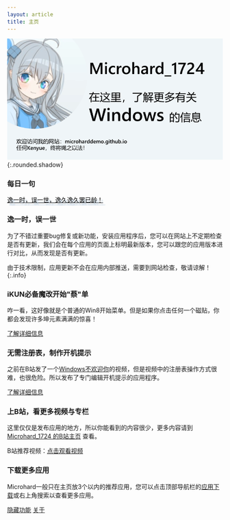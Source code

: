 ```yaml
---
layout: article
title: 主页
---
```


![image](/广告图.png){:.rounded.shadow}

### 每日一句

<a href="#" id="hitokoto_text" style="color:#000;text-shadow: 5px 5px 2.5px #bcd;">逸一时，误一世，逸久逸久罢已龄！</a>
<br>
<script type="text/javascript" src="title.js"></script>

### 逸一时，误一世

为了不错过重要bug修复或新功能，安装应用程序后，您可以在网站上不定期检查是否有更新，我们会在每个应用的页面上标明最新版本，您可以跟您的应用版本进行对比，从而发现是否有更新。

由于技术限制，应用更新不会在应用内部推送，需要到网站检查，敬请谅解！
{:.info}

### iKUN必备魔改开始"蔡"单

咋一看，这好像就是个普通的Win8开始菜单。但是如果你点击任何一个磁贴，你都会发现许多坤元素满满的惊喜！

[了解详细信息](2023/01/25/cxk.html)

### 无需注册表，制作开机提示

之前在B站发了一个[Windows不欢迎你](https://b23.tv/oQV8VMP)的视频，但是视频中的注册表操作方式很难，也很危险。所以发布了专门编辑开机提示的应用程序。

[了解详细信息](2023/01/20/winwelcome.html)

### 上B站，看更多视频与专栏

这里仅仅是发布应用的地方，所以你能看到的内容很少，更多内容请到 [Microhard_1724 的B站主页](https://b23.tv/5kBoF1E) 查看。

B站推荐视频：[点击观看视频](https://b23.tv/euw947f)

### 下载更多应用

Microhard一般只在主页放3个以内的推荐应用，您可以点击顶部导航栏的[应用下载](/blogs.html)或右上角搜索以查看更多应用。

[隐藏功能](/winload.html) [关于](/about.html)
